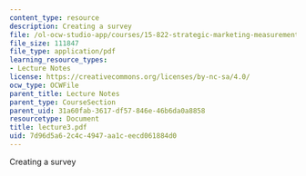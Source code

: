 ```yaml
---
content_type: resource
description: Creating a survey
file: /ol-ocw-studio-app/courses/15-822-strategic-marketing-measurement-fall-2002/7d96d5a62c4c4947aa1ceecd061884d0_lecture3.pdf
file_size: 111847
file_type: application/pdf
learning_resource_types:
- Lecture Notes
license: https://creativecommons.org/licenses/by-nc-sa/4.0/
ocw_type: OCWFile
parent_title: Lecture Notes
parent_type: CourseSection
parent_uid: 31a60fab-3617-df57-846e-46b6da0a8858
resourcetype: Document
title: lecture3.pdf
uid: 7d96d5a6-2c4c-4947-aa1c-eecd061884d0
---
```

Creating a survey